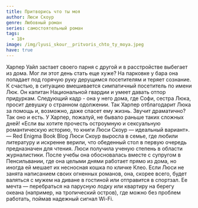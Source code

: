```yaml
---
title: Притворись что ты моя
author: Люси Скоур
genre: Любовный роман
series: самостоятельный роман
tags:
  - 18+
image: /img/lyusi_skour__pritvoris_chto_ty_moya.jpeg
have: true
---
```

Харпер Уайл застает своего парня с другой и в расстройстве выбегает из дома. Мог ли этот день стать еще хуже? На парковке у бара она попадает под горячую руку дерущимся посетителям и теряет сознание. К счастью, в ситуацию вмешивается симпатичный посетитель по имени Люк. Он капитан Национальной гвардии и умеет давать отпор придуркам. Следующий кадр - она у него дома, где Софи, сестра Люка, просит девушку о странном одолжении. Так Харпер отблагодарит Люка за помощь и, возможно, даже спасет ему жизнь. Звучит драматично? Так оно и есть. У Харпер, пожалуй, не бывало раньше таких сложных дней! «Если вы хотите прочесть остроумную и сексуальную романтическую историю, то книги Люси Скоур — идеальный вариант». — Red Enigma Book Blog Люси Скоур выросла в семье, где любили литературу и искренне верили, что обеденный стол в первую очередь предназначен для чтения. Люси получила ученую степень в области журналистики. После учебы она обосновалась вместе с супругом в Пенсильвании, где она целыми днями работает прямо из дома, но иногда ей мешает их несносная кошка по кличке Клео. Если Люси не занята написанием своих огненных романов, она, скорее всего, будет валяться с мужем на диване в гостиной или отправится в спортзал. Ее мечта — перебраться на парусную лодку или квартиру на берегу океана (например, на тропический остров), где можно без проблем работать, поймав надежный сигнал Wi-Fi.